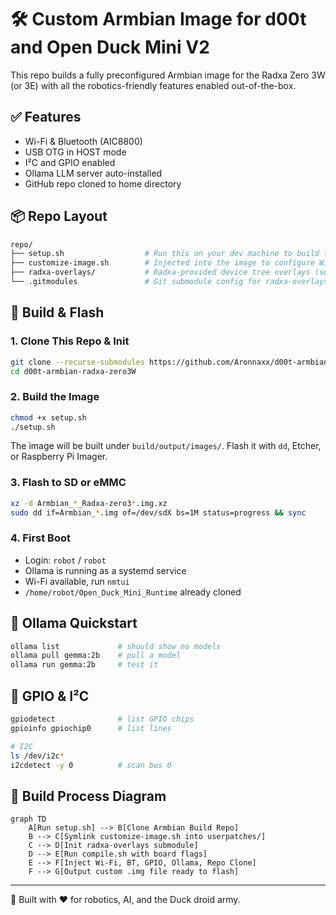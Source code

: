 
# 🛠️ Custom Armbian Image for d00t and Open Duck Mini V2

This repo builds a fully preconfigured Armbian image for the Radxa Zero 3W (or 3E) with all the robotics-friendly features enabled out-of-the-box.

## ✅ Features
- Wi-Fi & Bluetooth (AIC8800)
- USB OTG in HOST mode
- I²C and GPIO enabled
- Ollama LLM server auto-installed
- GitHub repo cloned to home directory

## 📦 Repo Layout
```bash
repo/
├── setup.sh                  # Run this on your dev machine to build the image
├── customize-image.sh        # Injected into the image to configure Wi-Fi, BT, GPIO, etc.
├── radxa-overlays/           # Radxa-provided device tree overlays (submodule)
└── .gitmodules               # Git submodule config for radxa-overlays
```

## 🚀 Build & Flash
### 1. Clone This Repo & Init
```bash
git clone --recurse-submodules https://github.com/Aronnaxx/d00t-armbian-radxa-zero3W.git 
cd d00t-armbian-radxa-zero3W
```

### 2. Build the Image
```bash
chmod +x setup.sh
./setup.sh
```
The image will be built under `build/output/images/`. Flash it with `dd`, Etcher, or Raspberry Pi Imager.

### 3. Flash to SD or eMMC
```bash
xz -d Armbian_*_Radxa-zero3*.img.xz
sudo dd if=Armbian_*.img of=/dev/sdX bs=1M status=progress && sync
```

### 4. First Boot
- Login: `robot` / `robot`
- Ollama is running as a systemd service
- Wi-Fi available, run `nmtui`
- `/home/robot/Open_Duck_Mini_Runtime` already cloned

## 🧠 Ollama Quickstart
```bash
ollama list             # should show no models
ollama pull gemma:2b    # pull a model
ollama run gemma:2b     # test it
```

## 🧮 GPIO & I²C
```bash
gpiodetect              # list GPIO chips
gpioinfo gpiochip0      # list lines

# I2C
ls /dev/i2c*
i2cdetect -y 0          # scan bus 0
```

## 🧭 Build Process Diagram
```mermaid
graph TD
    A[Run setup.sh] --> B[Clone Armbian Build Repo]
    B --> C[Symlink customize-image.sh into userpatches/]
    C --> D[Init radxa-overlays submodule]
    D --> E[Run compile.sh with board flags]
    E --> F[Inject Wi-Fi, BT, GPIO, Ollama, Repo Clone]
    F --> G[Output custom .img file ready to flash]
```

---

🧪 Built with ♥ for robotics, AI, and the Duck droid army.
